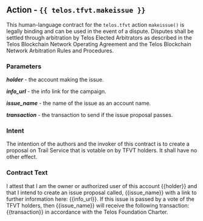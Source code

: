 ## Action - `{{ telos.tfvt.makeissue }}`

This human-language contract for the `telos.tfvt` action `makeissue()` is legally binding and can be used in the event of a dispute. Disputes shall be settled through arbitration by Telos Elected Arbitrators as described in the Telos Blockchain Network Operating Agreement and the Telos Blockchain Network Arbitration Rules and Procedures.

### Parameters

_**holder**_ - the account making the issue.

_**info_url**_ - the info link for the campaign.

_**issue_name**_ - the name of the issue as an account name.

_**transaction**_ - the transaction to send if the issue proposal passes.

### Intent

The intention of the authors and the invoker of this contract is to create a proposal on Trail Service that is votable on by TFVT holders. It shall have no other effect.

### Contract Text

I attest that I am the owner or authorized user of this account {{holder}} and that I intend to create an issue proposal called, {{issue_name}} with a link to further information here: {{info_url}}. If this issue is passed by a vote of the TFVT holders, then {{issue_name}} will receive the following transaction: {{transaction}} in accordance with the Telos Foundation Charter.
